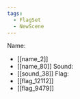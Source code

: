 ```yaml
---
tags:
  - FlagSet
  - NewScene
---
```

Name:
- [[name_2]]
- [[name_80]]
Sound:
- [[sound_38]]
Flag:
- [[flag_12112]]
- [[flag_9479]]
